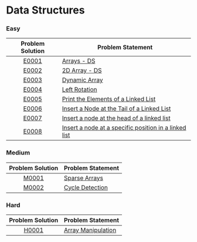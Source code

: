 # Data Structures

### Easy

|Problem Solution|Problem Statement|
|:--------------:|-----------------|
|[E0001]|[Arrays - DS]|
|[E0002]|[2D Array - DS]|
|[E0003]|[Dynamic Array]|
|[E0004]|[Left Rotation]|
|[E0005]|[Print the Elements of a Linked List]|
|[E0006]|[Insert a Node at the Tail of a Linked List]|
|[E0007]|[Insert a node at the head of a linked list]|
|[E0008]|[Insert a node at a specific position in a linked list]|

### Medium

|Problem Solution|Problem Statement|
|:--------------:|-----------------|
|[M0001]|[Sparse Arrays]|
|[M0002]|[Cycle Detection]|

### Hard

|Problem Solution|Problem Statement|
|:--------------:|-----------------|
|[H0001]|[Array Manipulation]|

[//]: # (Easy)

[E0001]: Easy/E0001.cpp?ts=4
[Arrays - DS]: https://www.hackerrank.com/challenges/arrays-ds/problem

[E0002]: Easy/E0002.cpp?ts=4
[2D Array - DS]: https://www.hackerrank.com/challenges/2d-array/problem

[E0003]: Easy/E0003.cpp?ts=4
[Dynamic Array]: https://www.hackerrank.com/challenges/dynamic-array/problem

[E0004]: Easy/E0004.cpp?ts=4
[Left Rotation]: https://www.hackerrank.com/challenges/array-left-rotation/problem

[E0005]: Easy/E0005.cpp?ts=4
[Print the Elements of a Linked List]: https://www.hackerrank.com/challenges/print-the-elements-of-a-linked-list/problem

[E0006]: Easy/E0006.cpp?ts=4
[Insert a Node at the Tail of a Linked List]: https://www.hackerrank.com/challenges/insert-a-node-at-the-tail-of-a-linked-list/problem

[E0007]: Easy/E0007.cpp?ts=4
[Insert a node at the head of a linked list]: https://www.hackerrank.com/challenges/insert-a-node-at-the-head-of-a-linked-list/problem

[E0008]: Easy/E0008.cpp?ts=4
[Insert a node at a specific position in a linked list]: https://www.hackerrank.com/challenges/insert-a-node-at-a-specific-position-in-a-linked-list/problem

[//]: # (Medium)

[M0001]: Medium/M0001.cpp?ts=4
[Sparse Arrays]: https://www.hackerrank.com/challenges/sparse-arrays/problem

[M0002]: Medium/M0002.cpp?ts=4
[Cycle Detection]: https://www.hackerrank.com/challenges/detect-whether-a-linked-list-contains-a-cycle/problem

[//]: # (Hard)

[H0001]: Hard/H0001.cpp?ts=4
[Array Manipulation]: https://www.hackerrank.com/challenges/crush/problem

[//]: # (EOF)